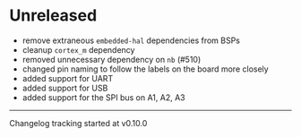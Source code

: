# Unreleased

- remove extraneous `embedded-hal` dependencies from BSPs
- cleanup `cortex_m` dependency
- removed unnecessary dependency on `nb` (#510)
- changed pin naming to follow the labels on the board more closely
- added support for UART
- added support for USB
- added support for the SPI bus on A1, A2, A3

---

Changelog tracking started at v0.10.0
